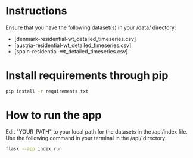 # Instructions

Ensure that you have the following dataset(s) in your /data/ directory:

- [denmark-residential-wt_detailed_timeseries.csv]
- [austria-residential-wt_detailed_timeseries.csv]
- [spain-residential-wt_detailed_timeseries.csv]

# Install requirements through pip
```bash
pip install -r requirements.txt
```

# How to run the app
Edit "YOUR_PATH" to your local path for the datasets in the /api/index file.
Use the following command in your terminal in the /api/ directory:

```bash
flask --app index run
```
